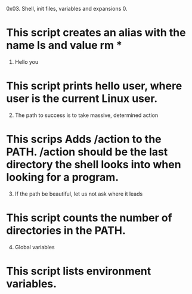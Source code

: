 0x03. Shell, init files, variables and expansions
0. <o>
# This script creates an alias with the name ls and value rm *
1. Hello you
# This script prints hello user, where user is the current Linux user.
2. The path to success is to take massive, determined action
# This scrips Adds /action to the PATH. /action should be the last directory the shell looks into when looking for a program.
3. If the path be beautiful, let us not ask where it leads
# This script counts the number of directories in the PATH.
4. Global variables
# This script lists environment variables.
